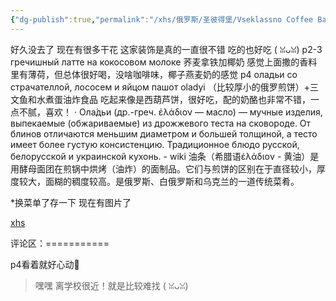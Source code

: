 ```yaml
---
{"dg-publish":true,"permalink":"/xhs/俄罗斯/圣彼得堡/Vseklassno Coffee Bar2/","tags":["rednote","圣彼得堡"],"updated":"2025-03-30T20:40:27.846+08:00"}
---
```


 

好久没去了 现在有很多干花 这家装饰是真的一直很不错 吃的也好吃 ( ꈍᴗꈍ)
p2-3 гречишный латте на кокосовом молоке 荞麦拿铁加椰奶 感觉上面撒的香料里有薄荷，但总体很好喝，没啥咖啡味，椰子燕麦奶的感觉
p4 оладьи со страчателлой, лососем и яйцом пашот oladyi （比较厚小的俄罗煎饼）+三文鱼和水煮蛋油炸食品 吃起来像是西葫芦饼，很好吃，配的奶酪也非常不错，一点不腻，喜欢！
· Ола́дьи (др.-греч. ἐλάδιον — масло) — мучные изделия, выпекаемые (обжариваемые) из дрожжевого теста на сковороде. От блинов отличаются меньшим диаметром и большей толщиной, а тесто имеет более густую консистенцию. Традиционное блюдо русской, белорусской и украинской кухонь. - wiki
油条（希腊语ἐλάδιον - 黄油）是用酵母面团在煎锅中烘烤（油炸）的面制品。它们与煎饼的区别在于直径较小，厚度较大，面糊的稠度较高。是俄罗斯、白俄罗斯和乌克兰的一道传统菜肴。
	
*换菜单了存一下 现在有图片了

[xhs](https://www.xiaohongshu.com/explore/644d157c0000000013015b3d?xsec_token=ABEe5BUgS9umITUaA9yAQ9bOifY8IeKk0jGG3SJzGdNDI=&xsec_source=pc_user)

评论区：===========

p4看着就好心动💓

> 嘿嘿 离学校很近！就是比较难找 ( ꈍᴗꈍ)